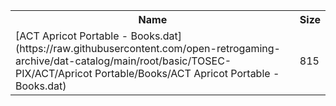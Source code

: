 <table>
<tr><th>Name</th><th>Size</th></tr>
<tr><td>[ACT Apricot Portable - Books.dat](https://raw.githubusercontent.com/open-retrogaming-archive/dat-catalog/main/root/basic/TOSEC-PIX/ACT/Apricot Portable/Books/ACT Apricot Portable - Books.dat)</td><td>815</td></tr>
</table>
